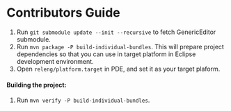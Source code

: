 Contributors Guide
================

1. Run `git submodule update --init --recursive` to fetch GenericEditor submodule.
1. Run `mvn package -P build-individual-bundles`. This will prepare project dependencies so that you can use in target platform in Eclipse development environment.
1. Open `releng/platform.target` in PDE, and set it as your target plaform.

#### Building the project:

1. Run `mvn verify -P build-individual-bundles`.

